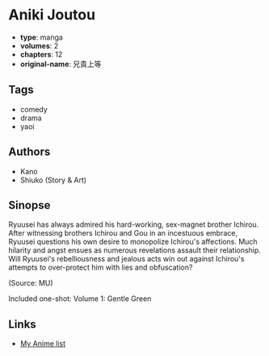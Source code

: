 # Aniki Joutou

-   **type**: manga
-   **volumes**: 2
-   **chapters**: 12
-   **original-name**: 兄貴上等

## Tags

-   comedy
-   drama
-   yaoi

## Authors

-   Kano
-   Shiuko (Story & Art)

## Sinopse

Ryuusei has always admired his hard-working, sex-magnet brother Ichirou. After witnessing brothers Ichirou and Gou in an incestuous embrace, Ryuusei questions his own desire to monopolize Ichirou's affections. Much hilarity and angst ensues as numerous revelations assault their relationship. Will Ryuusei's rebelliousness and jealous acts win out against Ichirou's attempts to over-protect him with lies and obfuscation?

(Source: MU)

Included one-shot:
Volume 1: Gentle Green

## Links

-   [My Anime list](https://myanimelist.net/manga/2323/Aniki_Joutou)
